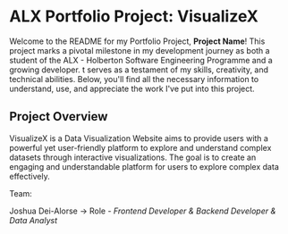 # ALX Portfolio Project: VisualizeX

Welcome to the README for my Portfolio Project, **Project Name**! This project marks a pivotal milestone in my development journey as both a student of the ALX - Holberton Software Engineering Programme and a growing developer. t serves as a testament of my skills, creativity, and technical abilities. Below, you'll find all the necessary information to understand, use, and appreciate the work I've put into this project.

## Project Overview

VisualizeX is a Data Visualization Website aims to provide users with a powerful yet user-friendly platform to explore and understand complex datasets through interactive visualizations. The goal is to create an engaging and understandable platform for users to explore complex data effectively.

Team:

Joshua Dei-Alorse  -> Role - *Frontend Developer & Backend Developer & Data Analyst*
